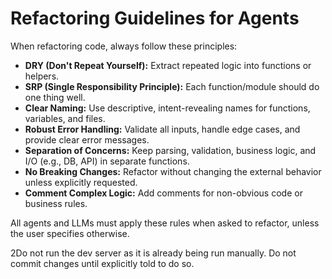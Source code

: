 # Refactoring Guidelines for Agents

When refactoring code, always follow these principles:

- **DRY (Don't Repeat Yourself):** Extract repeated logic into functions or helpers.
- **SRP (Single Responsibility Principle):** Each function/module should do one thing well.
- **Clear Naming:** Use descriptive, intent-revealing names for functions, variables, and files.
- **Robust Error Handling:** Validate all inputs, handle edge cases, and provide clear error messages.
- **Separation of Concerns:** Keep parsing, validation, business logic, and I/O (e.g., DB, API) in separate functions.
- **No Breaking Changes:** Refactor without changing the external behavior unless explicitly requested.
- **Comment Complex Logic:** Add comments for non-obvious code or business rules.

All agents and LLMs must apply these rules when asked to refactor, unless the user specifies otherwise.

2Do not run the dev server as it is already being run manually.
Do not commit changes until explicitly told to do so.